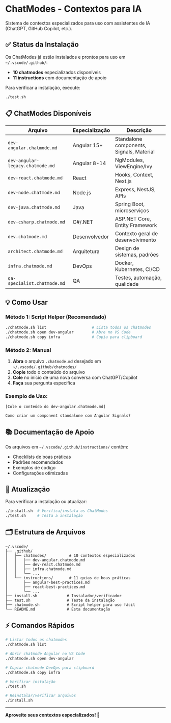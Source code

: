 # ChatModes - Contextos para IA

Sistema de contextos especializados para uso com assistentes de IA (ChatGPT, GitHub Copilot, etc.).

## ✅ Status da Instalação

Os ChatModes já estão instalados e prontos para uso em `~/.vscode/.github/`:
- **10 chatmodes** especializados disponíveis
- **11 instructions** com documentação de apoio

Para verificar a instalação, execute:
```bash
./test.sh
```

## 📋 ChatModes Disponíveis

| Arquivo | Especialização | Descrição |
|---------|---------------|-----------|
| `dev-angular.chatmode.md` | Angular 15+ | Standalone components, Signals, Material |
| `dev-angular-legacy.chatmode.md` | Angular 8-14 | NgModules, ViewEngine/Ivy |
| `dev-react.chatmode.md` | React | Hooks, Context, Next.js |
| `dev-node.chatmode.md` | Node.js | Express, NestJS, APIs |
| `dev-java.chatmode.md` | Java | Spring Boot, microserviços |
| `dev-csharp.chatmode.md` | C#/.NET | ASP.NET Core, Entity Framework |
| `dev.chatmode.md` | Desenvolvedor | Contexto geral de desenvolvimento |
| `architect.chatmode.md` | Arquitetura | Design de sistemas, padrões |
| `infra.chatmode.md` | DevOps | Docker, Kubernetes, CI/CD |
| `qa-specialist.chatmode.md` | QA | Testes, automação, qualidade |

## 💡 Como Usar

### Método 1: Script Helper (Recomendado)
```bash
./chatmode.sh list                    # Lista todos os chatmodes
./chatmode.sh open dev-angular        # Abre no VS Code
./chatmode.sh copy infra              # Copia para clipboard
```

### Método 2: Manual
1. **Abra** o arquivo `.chatmode.md` desejado em `~/.vscode/.github/chatmodes/`
2. **Copie** todo o conteúdo do arquivo
3. **Cole** no início de uma nova conversa com ChatGPT/Copilot
4. **Faça** sua pergunta específica

### Exemplo de Uso:
```
[Cole o conteúdo do dev-angular.chatmode.md]

Como criar um component standalone com Angular Signals?
```

## 📚 Documentação de Apoio

Os arquivos em `~/.vscode/.github/instructions/` contêm:
- Checklists de boas práticas
- Padrões recomendados  
- Exemplos de código
- Configurações otimizadas

## 🔄 Atualização

Para verificar a instalação ou atualizar:
```bash
./install.sh  # Verifica/instala os ChatModes
./test.sh     # Testa a instalação
```

## 🗂️ Estrutura de Arquivos

```
~/.vscode/
├── .github/
│   ├── chatmodes/          # 10 contextos especializados
│   │   ├── dev-angular.chatmode.md
│   │   ├── dev-react.chatmode.md
│   │   ├── infra.chatmode.md
│   │   └── ...
│   └── instructions/       # 11 guias de boas práticas
│       ├── angular-best-practices.md
│       ├── react-best-practices.md
│       └── ...
├── install.sh             # Instalador/verificador
├── test.sh                # Teste da instalação  
├── chatmode.sh            # Script helper para uso fácil
└── README.md              # Esta documentação
```

## ⚡ Comandos Rápidos

```bash
# Listar todos os chatmodes
./chatmode.sh list

# Abrir chatmode Angular no VS Code
./chatmode.sh open dev-angular

# Copiar chatmode DevOps para clipboard
./chatmode.sh copy infra

# Verificar instalação
./test.sh

# Reinstalar/verificar arquivos
./install.sh
```

---
**Aproveite seus contextos especializados! 🎯**

